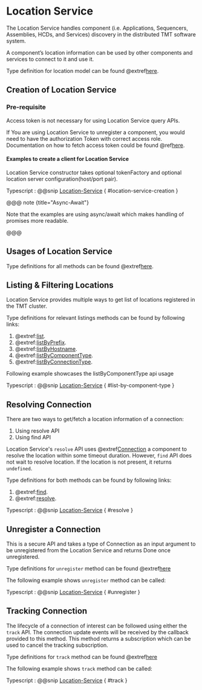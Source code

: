 # Location Service

The Location Service handles component (i.e. Applications, Sequencers, Assemblies, HCDs, and Services) discovery in the
distributed TMT software system.

A component’s location information can be used by other components and services to connect to it and use it.

Type definition for location model can be found @extref[here](ts-docs:modules/models.html#location).

## Creation of Location Service

### Pre-requisite

Access token is not necessary for using Location Service query APIs.

If You are using Location Service to unregister a component, you would need to have the authorization Token with correct
access role. Documentation on how to fetch access token could be found @ref[here](../aas/auth-components.md).

#### Examples to create a client for Location Service

Location Service constructor takes optional tokenFactory and optional location server configuration(host/port pair).

Typescript
: @@snip [Location-Service](../../../../example/src/documentation/location/LocationExample.ts) { #location-service-creation }

@@@ note {title="Async-Await"}

Note that the examples are using async/await which makes handling of promises more readable.

@@@

## Usages of Location Service

Type definitions for all methods can be found @extref[here](ts-docs:interfaces/clients.locationservice.html).

## Listing & Filtering Locations

Location Service provides multiple ways to get list of locations registered in the TMT cluster.

Type definitions for relevant listings methods can be found by following links:

1. @extref:[list](ts-docs:interfaces/clients.locationservice.html#list).
1. @extref:[listByPrefix](ts-docs:interfaces/clients.locationservice.html#listbyprefix).
1. @extref:[listByHostname](ts-docs:interfaces/clients.locationservice.html#listbyhostname).
1. @extref:[listByComponentType](ts-docs:interfaces/clients.locationservice.html#listbycomponenttype).
1. @extref:[listByConnectionType](ts-docs:interfaces/clients.locationservice.html#listbyconnectiontype).

Following example showcases the listByComponentType api usage

Typescript
: @@snip [Location-Service](../../../../example/src/documentation/location/LocationExample.ts) { #list-by-component-type }

## Resolving Connection

There are two ways to get/fetch a location information of a connection:

1. Using resolve API
1. Using find API

Location Service's `resolve` API uses @extref[Connection](ts-docs:modules/models.html#connection) a component to
resolve the location within some timeout duration.
However, `find` API does not wait to resolve location. If the location is not present, it returns `undefined`.

Type definitions for both methods can be found by following links:

1. @extref:[find](ts-docs:interfaces/clients.locationservice.html#find).
1. @extref:[resolve](ts-docs:interfaces/clients.locationservice.html#resolve).

Typescript
: @@snip [Location-Service](../../../../example/src/documentation/location/LocationExample.ts) { #resolve }

## Unregister a Connection

This is a secure API and takes a type of Connection as an input argument to be unregistered from the Location Service
and returns Done once unregistered.

Type definitions for `unregister` method can be found @extref[here](ts-docs:interfaces/clients.locationservice.html#unregister)

The following example shows `unregister` method can be called:

Typescript
: @@snip [Location-Service](../../../../example/src/documentation/location/LocationExample.ts) { #unregister }

## Tracking Connection

The lifecycle of a connection of interest can be followed using either the `track` API. The connection update events
will be received by the callback provided to this method. This method returns a subscription which can be used to cancel the
tracking subscription.

Type definitions for `track` method can be found @extref[here](ts-docs:interfaces/clients.locationservice.html#track)

The following example shows `track` method can be called:

Typescript
: @@snip [Location-Service](../../../../example/src/documentation/location/LocationExample.ts) { #track }
